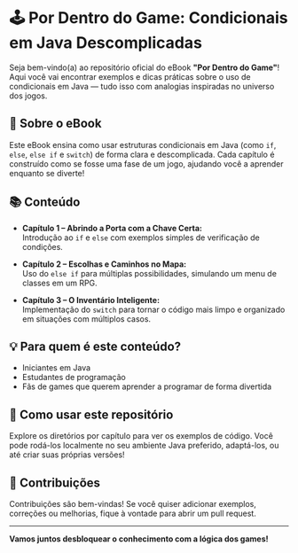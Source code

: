 # 🕹️ Por Dentro do Game: Condicionais em Java Descomplicadas

Seja bem-vindo(a) ao repositório oficial do eBook **"Por Dentro do Game"**! Aqui você vai encontrar exemplos e dicas práticas sobre o uso de condicionais em Java — tudo isso com analogias inspiradas no universo dos jogos.

## 📖 Sobre o eBook

Este eBook ensina como usar estruturas condicionais em Java (como `if`, `else`, `else if` e `switch`) de forma clara e descomplicada. Cada capítulo é construído como se fosse uma fase de um jogo, ajudando você a aprender enquanto se diverte!

## 📚 Conteúdo

- **Capítulo 1 – Abrindo a Porta com a Chave Certa:**  
  Introdução ao `if` e `else` com exemplos simples de verificação de condições.

- **Capítulo 2 – Escolhas e Caminhos no Mapa:**  
  Uso do `else if` para múltiplas possibilidades, simulando um menu de classes em um RPG.

- **Capítulo 3 – O Inventário Inteligente:**  
  Implementação do `switch` para tornar o código mais limpo e organizado em situações com múltiplos casos.

## 💡 Para quem é este conteúdo?

- Iniciantes em Java
- Estudantes de programação
- Fãs de games que querem aprender a programar de forma divertida

## 🚀 Como usar este repositório

Explore os diretórios por capítulo para ver os exemplos de código. Você pode rodá-los localmente no seu ambiente Java preferido, adaptá-los, ou até criar suas próprias versões!

## 🤝 Contribuições

Contribuições são bem-vindas! Se você quiser adicionar exemplos, correções ou melhorias, fique à vontade para abrir um pull request.

---

**Vamos juntos desbloquear o conhecimento com a lógica dos games!**
